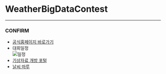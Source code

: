 # WeatherBigDataContest
---------------
### CONFIRM
 - [공식홈페이지 바로가기](https://bd.kma.go.kr/contest/main.do)
 - 대회일정  
 ![일정](https://user-images.githubusercontent.com/40632826/170925046-fa00fe03-5c86-44c9-8174-e1baf4dbbd74.png)
 - [기상자료 개방 포털](https://data.kma.go.kr/cmmn/main.do)
 - [날씨 마루](https://bd.kma.go.kr/kma2020/svc/main.do)

